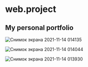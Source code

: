 # web.project
## My personal portfolio


![Снимок экрана 2021-11-14 014135](https://user-images.githubusercontent.com/94241268/141657049-adfa478a-f698-48b7-91e9-bd962d3a2d9e.png)

![Снимок экрана 2021-11-14 014044](https://user-images.githubusercontent.com/94241268/141657048-95f11fc9-8a2a-4cb7-84b9-1de40f1205db.png)

![Снимок экрана 2021-11-14 013930](https://user-images.githubusercontent.com/94241268/141657050-46ce8ec9-8a70-4e4b-9113-884e4267a8c0.png)

